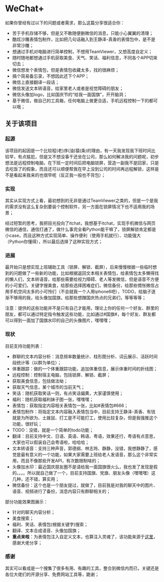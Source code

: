 # WeChat+

如果你曾经有过以下的问题或者需求，那么这篇分享很适合你：
- 苦于手机存储不够，但是又不敢随便删微信的消息，只能小心翼翼的清理；
- 酷炫沙雕表情包制作，比如把几句话融入到王静泽-真香的表情包中，是不是非常沙雕；
- 想通过手机对电脑进行简单控制，不想用TeamViewer，又想高度自定义；
- 随时随地都想通过手机获取美食、天气、笑话、福利信息，不同各个APP切来切去；
- 微信想发个表情包，但是表情包收藏太多，找的很麻烦；
- 搞个简易备忘录，不想因此还下个APP；
- 微信上直接翻译一段话；
- 微信发送文本转语音，给家里老人或者是视觉障碍的朋友；
- 微信头像加logo，比如国庆节的“给我一面国旗”，开开脑洞；
- 基于微信，做自己的工具箱，任何电脑上做更合适，手机远程控制一下的都可以哦；

## 关于该项目

### 起源

该项目的起因是一个比较程(老)序(油)猿(条)的理由，有一天我发现我下班时间比较早，有点尴尬，但是又不想没事干还坐在公司，那么如何解决我的问题呢，初步想法是远程控制电脑，在下班一定时间后把电脑锁屏，营造一副我不是回家，只是去吃饭了的假象，而且还可以顺便帮我在早上没到公司的时间再远程解锁，这样是不是看起来我来的也很早呢（反正我一般也不背包）；

### 实现

其实从实现方式上看，最初想到的无非是通过TeamViewer之类的，但是一个是我的需求没有这么复杂到要装个控制软件，另一方面在锁屏情况下也不适用我的场景；

经过短暂的思考，我把目光投向了itchat，我想基于itchat，实现手机微信与网页微信的通信，通信打通了，做什么事完全看Python能干嘛了，锁屏解锁肯定都是小case，而且这种方式实现简单、操作便利（使用手机就行）、功能强大（Python你懂得），所以最后选择了这种实现方式；

### 进展

最开始只是想实现上班辅助工具（锁屏、解锁、截屏），后来慢慢根据一些临时想到的问题做了一些新的功能，比如根据返回文本相关表情包，给表情包太多懒得找的懒人们，文本转语音，给那些需要给视力障碍、老人等发微信，但是语音不方便的小可爱们，关键字搜美食，给那些选择困难症们，微信备份，给那些惆怅微信占用手机空间太多的小可怜们（不会就我一个人用iphone6吧），TODO，给脑子逐渐不够用的我，给头像加国旗，给那些想蹭国庆热点的兄弟们，等等等等；

注意：提供的这些功能并不是只有自己才能用，理论上你的任何一个好友、群里的朋友，都可以通过特定指令触发这些功能，比如通过#国旗#，每个好友、群友都可以得到一面加了国旗水印的自己的头像图片，嘿嘿嘿；

### 现状

目前支持功能列表：
- 群聊的文本内容分析：消息频率数量统计、柱形图分析、词云展示、活跃时间段统计等（以群为单位）；
- 体重跟踪：做的一个体重跟踪功能，追加体重信息，展示体重时间的折线图；
- 远程控制：控制宿主电脑，包括锁屏、解锁、截屏；
- 获取美食信息，包括做法呦；
- 获取天气信息，某个城市的当前天气；
- 笑话：随机获取笑话一则，有点笑话偏黄，大家谨慎使用；
- 福利：随机获取福利妹子图一张，嘿嘿嘿；
- 表情包：获取指定内容相关表情包一张，比如#表情包#666；
- 表情包制作：将指定文本内容融入表情包当中，目前支持王静泽-真香、有钱就是为所欲为、土拨鼠、打工是不可能打工，使用比较复杂，但是我强推这个功能，很好玩；
- TODO：没错，就是一个简单的todo功能；
- 翻译：目前支持中文、日语、英语、韩语、粤语，效果还行，粤语有点意思，大家也可以假装自己会粤语啦，哈哈哈；
- 文本转语音：支持三种声音，郭德纲、林志玲、静静，没错，我想静静了，感觉是最有意义的一个功能，如果大家需要上班给老人发语音，那么这个非常实用，而且不像那些开发API，有次数限制啥的；
- 头像加水印：最近国庆朋友圈不是请给我一面国旗很火么，我也发了发现是假的。。。。所以就自己做了一个，目前支持国旗、党旗、朋友头像（嘿嘿嘿）这几种，还不错，算实用；
- 微信备份：这个也是一个朋友提过，就做了，目前我是对我的聊天中的图片、语音、视频进行了备份，消息内容只有群聊相关的；

部分功能效果图展示：
- 针对的聊天内容分析；
- 美食搜索；
- 福利、笑话、表情包(根据关键字)搜索；
- 翻译、文本合成语音、头像加国旗；
- **重点来啦**：为表情包注入自定义文本，也算注入灵魂了，该功能来源于[这里](https://sorry.xuty.tk)，感谢大佬分享；

### 感谢

其实可以看成是一个搜集了很多有用、有趣的工具，整合到微信内而已，关键还是各位大佬们的开源分享、免费网站工具等，跪谢；
